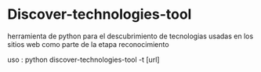 # Discover-technologies-tool
herramienta de python para el descubrimiento de tecnologias usadas en los sitios web como parte de la etapa reconocimiento 

uso : python  discover-technologies-tool -t [url]
